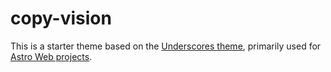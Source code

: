 # copy-vision
This is a starter theme based on the [Underscores theme](http://underscores.me/), primarily used for [Astro Web projects](https://www.astroweb.me/).